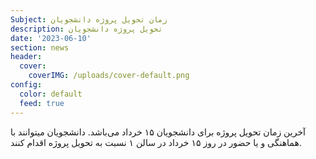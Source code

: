 ```yaml
---
Subject: زمان تحویل پروژه دانشجویان
description: تحویل پروژه دانشجویان
date: '2023-06-10'
section: news
header:
  cover:
    coverIMG: /uploads/cover-default.png
config:
  color: default
  feed: true
---
```

آخرین زمان تحویل پروژه برای دانشجویان ۱۵ خرداد می‌باشد. دانشجویان میتوانند با هماهنگی و یا حضور در روز ۱۵ خرداد در سالن ۱ نسبت به تحویل پروژه اقدام کنند.
